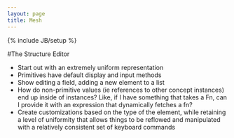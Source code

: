 ```yaml
---
layout: page
title: Mesh
---
```

{% include JB/setup %}

#The Structure Editor

* Start out with an extremely uniform representation 
* Primitives have default display and input methods
* Show editing a field, adding a new element to a list
* How do non-primitive values (ie references to other concept instances) end up inside of instances? Like, if I have something that takes a Fn, can I provide it with an expression that dynamically fetches a fn?
* Create customizations based on the type of the element, while retaining a level of uniformity that allows things to be reflowed and manipulated with a relatively consistent set of keyboard commands